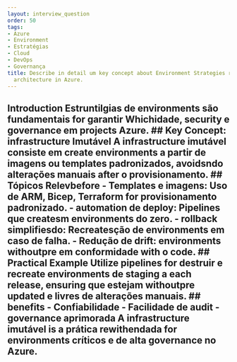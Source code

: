 ```yaml
---
layout: interview_question
order: 50
tags:
- Azure
- Environment
- Estratégias
- Cloud
- DevOps
- Governança
title: Describe in detail um key concept about Environment Strategies relevant to
  architecture in Azure.
---
```


## Introduction Estruntilgias de environments são fundamentais for garantir Whichidade, security e governance em projects Azure. ## Key Concept: infrastructure Imutável A infrastructure imutável consiste em create environments a partir de imagens ou templates padronizados, avoidsndo alterações manuais after o provisionamento. ## Tópicos Relevbefore - **Templates e imagens**: Uso de ARM, Bicep, Terraform for provisionamento padronizado. - **automation de deploy**: Pipelines que createsm environments do zero. - **rollback simplifiesdo**: Recreatesção de environments em caso de falha. - **Redução de drift**: environments withoutpre em conformidade with o code. ## Practical Example Utilize pipelines for destruir e recreate environments de staging a each release, ensuring que estejam withoutpre updated e livres de alterações manuais. ## benefits - **Confiabilidade** - **Facilidade de audit** - **governance aprimorada** A infrastructure imutável is a prática rewithendada for environments críticos e de alta governance no Azure.